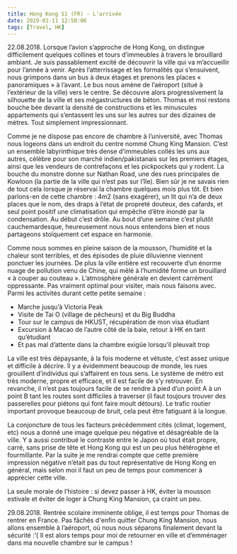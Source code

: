 ```yaml
---
title: Hong Kong S1 (FR) - L'arrivée
date: 2019-01-11 12:58:06
tags: [Travel, HK]
---
```


22.08.2018. Lorsque l’avion s’approche de Hong Kong, on distingue difficilement quelques collines et tours d’immeubles à travers le brouillard ambiant. Je suis passablement excité de découvrir la ville qui va m’accueillir pour l’année à venir. Après l’atterrissage et les formalités qui s’ensuivent, nous grimpons dans un bus à deux étages et prenons les places « panoramiques » à l’avant. Le bus nous amène de l’aéroport (situé à l’extérieur de la ville) vers le centre. Se découvre alors progressivement la silhouette de la ville et ses mégastructures de béton. Thomas et moi restons bouche bée devant la densité de constructions et les minuscules appartements qui s’entassent les uns sur les autres sur des dizaines de mètres. Tout simplement impressionnant.

Comme je ne dispose pas encore de chambre à l’université, avec Thomas nous logeons dans un endroit du centre nommé Chung King Mansion. C’est un ensemble labyrinthique très dense d’immeubles collés les uns aux autres, célèbre pour son marché indien/pakistanais sur les premiers étages, ainsi que les vendeurs de contrefaçons et les pickpockets qui y rodent. La bouche du monstre donne sur Nathan Road, une des rues principales de Kowloon (la partie de la ville qui n’est pas sur l’île). Bien sûr je ne savais rien de tout cela lorsque je réservai la chambre quelques mois plus tôt. Et bien parlons-en de cette chambre : 4m2 (sans exagérer), un lit qui n’a de deux places que le nom, des draps à l’état de propreté douteux, des cafards, et seul point positif une climatisation qui empêche d’être inondé par la condensation. Au début c’est drôle. Au bout d’une semaine c’est plutôt cauchemardesque, heureusement nous nous entendons bien et nous partageons stoïquement cet espace en harmonie.

Comme nous sommes en pleine saison de la mousson, l’humidité et la chaleur sont terribles, et des épisodes de pluie diluvienne viennent ponctuer les journées. De plus la ville entière est recouverte d’un énorme nuage de pollution venu de Chine, qui mêlé à l’humidité forme un brouillard « à couper au couteau ». L’atmosphère générale en devient carrément oppressante. Pas vraiment optimal pour visiter, mais nous faisons avec. Parmi les activités durant cette petite semaine :
- Marche jusqu’à Victoria Peak
- Visite de Tai O (village de pêcheurs) et du Big Buddha
- Tour sur le campus de HKUST, récupération de mon visa étudiant
- Excursion à Macao de l’autre côté de la baie, retour à HK en tant qu’étudiant
- Et pas mal d’attente dans la chambre exigüe lorsqu’il pleuvait trop

La ville est très dépaysante, à la fois moderne et vétuste, c’est assez unique et difficile à décrire. Il y a évidemment beaucoup de monde, les rues grouillent d’individus qui s’affairent en tous sens. Le système de métro est très moderne, propre et efficace, et il est facile de s’y retrouver. En revanche, il n’est pas toujours facile de se rendre à pied d’un point A à un point B tant les routes sont difficiles à traverser (il faut toujours trouver des passerelles pour piétons qui font faire moult détours). Le trafic routier important provoque beaucoup de bruit, cela peut être fatiguant à la longue.

La conjoncture de tous les facteurs précédemment cités (climat, logement, etc) nous a donné une image quelque peu négative et désagréable de la ville. Y a aussi contribué le contraste entre le Japon où tout était propre, carré, sans prise de tête et Hong Kong qui est un peu plus hétérogène et fourmillante. Par la suite je me rendrai compte que cette première impression négative n’était pas du tout représentative de Hong Kong en général, mais selon moi il faut un peu de temps pour commencer à apprécier cette ville.

La seule morale de l’histoire : si devez passer à HK, éviter la mousson estivale et éviter de loger à Chung King Mansion, ça craint un peu.

29.08.2018. Rentrée scolaire imminente oblige, il est temps pour Thomas de rentrer en France. Pas fâchés d'enfin quitter Chung King Mansion, nous allons ensemble à l’aéroport, où nous nous séparons finalement devant la sécurité :’(
Il est alors temps pour moi de retourner en ville et d’emménager dans ma nouvelle chambre sur le campus !
